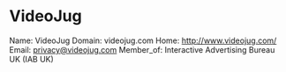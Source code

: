 
# VideoJug

Name: VideoJug
Domain: videojug.com
Home: http://www.videojug.com/
Email: privacy@videojug.com
Member_of: Interactive Advertising Bureau UK (IAB UK)
